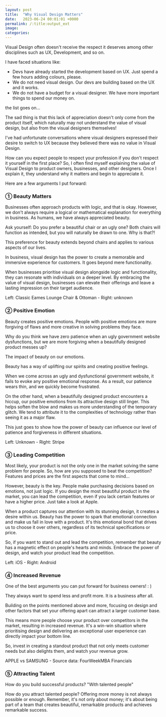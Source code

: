 ```yaml
---
layout: post
title:  "Why Visual Design Matters"
date:   2023-06-24 00:01:01 +0000
permalink: /:title:output_ext
image: 
categories: 
---
```


<p>Visual Design often doesn't receive the respect it deserves among other disciplines such as UX, Development, and so on.</p>

<p>I have faced situations like:</p>
<ul>
    <li>Devs have already started the development based on UX. Just spend a few hours adding colours, please.</li>
    <li>We do not need visual design. Our devs are building based on the UX and it works.</li>
    <li>We do not have a budget for a visual designer. We have more important things to spend our money on.</li>
</ul>
<p>the list goes on...</p>

<p>The sad thing is that this lack of appreciation doesn't only come from the product itself, which naturally may not understand the value of visual design, but also from the visual designers themselves!</p>

<p>I've had unfortunate conversations where visual designers expressed their desire to switch to UX because they believed there was no value in Visual Design.</p>

<p>How can you expect people to respect your profession if you don't respect it yourself in the first place? So, I often find myself explaining the value of Visual Design to product owners, businesses, and other designers. Once I explain it, they understand why it matters and begin to appreciate it.</p>

<p>Here are a few arguments I put forward:</p>

<h3>①  Beauty Matters</h3>
<p>Businesses often approach products with logic, and that is okay. However, we don't always require a logical or mathematical explanation for everything in business. As humans, we have always appreciated beauty.</p>

<p>Ask yourself: Do you prefer a beautiful chair or an ugly one? Both chairs will function as intended, but you will naturally be drawn to one. Why is that?!</p>

<p>This preference for beauty extends beyond chairs and applies to various aspects of our lives.</p>

<p>In business, visual design has the power to create a memorable and immersive experience for customers. It goes beyond mere functionality.</p>

<p>When businesses prioritise visual design alongside logic and functionality, they can resonate with individuals on a deeper level. By embracing the value of visual design, businesses can elevate their offerings and leave a lasting impression on their target audience.</p>

<p>Left: Classic Eames Lounge Chair & Ottoman - Right: unknown</p>

<h3>②  Positive Emotion</h3>
<p>Beauty creates positive emotions. People with positive emotions are more forgiving of flaws and more creative in solving problems they face.</p>

<p>Why do you think we have zero patience when an ugly government website dysfunctions, but we are more forgiving when a beautifully designed product messes up?</p>

<p>The impact of beauty on our emotions.</p>

<p>Beauty has a way of uplifting our spirits and creating positive feelings.</p>

<p>When we come across an ugly and dysfunctional government website, it fails to evoke any positive emotional response. As a result, our patience wears thin, and we quickly become frustrated.</p>

<p>On the other hand, when a beautifully designed product encounters a hiccup, our positive emotions from its attractive design still linger. This helps soften the blow and makes us more understanding of the temporary glitch. We tend to attribute it to the complexities of technology rather than seeing it as a major flaw.</p>

<p>This just goes to show how the power of beauty can influence our level of patience and forgiveness in different situations.</p>

<p>Left: Unknown - Right: Stripe</p>

<h3>③  Leading Competition</h3>
<p>Most likely, your product is not the only one in the market solving the same problem for people. So, how are you supposed to beat the competition? Features and prices are the first aspects that come to mind...</p>

<p>However, beauty is the key. People make purchasing decisions based on emotions, not just logic. If you design the most beautiful product in the market, you can lead the competition, even if you lack certain features or have a higher price. Just take a look at Apple.</p>

<p>When a product captures our attention with its stunning design, it creates a desire within us. Beauty has the power to spark that emotional connection and make us fall in love with a product. It's this emotional bond that drives us to choose it over others, regardless of its technical specifications or price.</p>

<p>So, if you want to stand out and lead the competition, remember that beauty has a magnetic effect on people's hearts and minds. Embrace the power of design, and watch your product lead the competition.</p>

<p>Left: iOS - Right: Android</p>

<h3>④  Increased Revenue</h3>
<p>One of the best arguments you can put forward for business owners! : )</p>

<p>They always want to spend less and profit more. It is a business after all.</p>

<p>Building on the points mentioned above and more, focusing on design and other factors that set your offering apart can attract a larger customer base.</p>

<p>This means more people choose your product over competitors in the market, resulting in increased revenue. It's a win-win situation where prioritising design and delivering an exceptional user experience can directly impact your bottom line.</p>

<p>So, invest in creating a standout product that not only meets customer needs but also delights them, and watch your revenue grow.</p>

<p>APPLE vs SAMSUNG - Source data: FourWeekMBA Financials</p>

<h3>⑤  Attracting Talent</h3>
<p>How do you build successful products? "With talented people"</p>

<p>How do you attract talented people? Offering more money is not always possible or enough. Remember, it's not only about money; it's about being part of a team that creates beautiful, remarkable products and achieves remarkable success.</p>